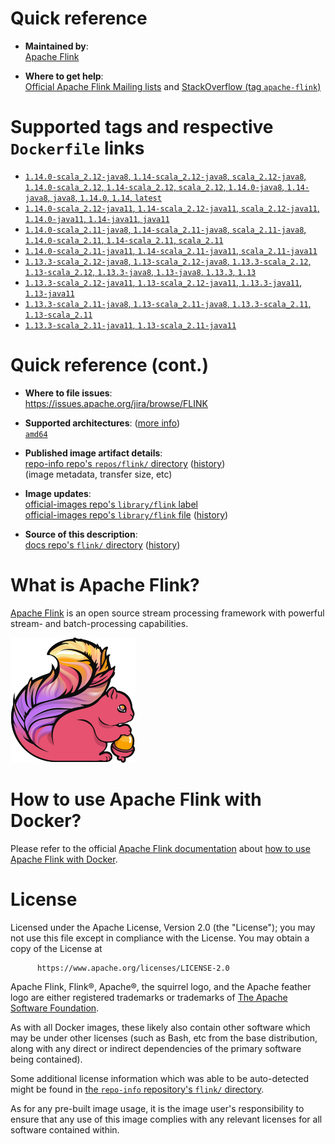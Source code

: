 <!--

********************************************************************************

WARNING:

    DO NOT EDIT "flink/README.md"

    IT IS AUTO-GENERATED

    (from the other files in "flink/" combined with a set of templates)

********************************************************************************

-->

# Quick reference

-	**Maintained by**:  
	[Apache Flink](https://flink.apache.org/community.html#people)

-	**Where to get help**:  
	[Official Apache Flink Mailing lists](https://flink.apache.org/community.html#mailing-lists) and [StackOverflow (tag `apache-flink`)](https://stackoverflow.com/questions/tagged/apache-flink)

# Supported tags and respective `Dockerfile` links

-	[`1.14.0-scala_2.12-java8`, `1.14-scala_2.12-java8`, `scala_2.12-java8`, `1.14.0-scala_2.12`, `1.14-scala_2.12`, `scala_2.12`, `1.14.0-java8`, `1.14-java8`, `java8`, `1.14.0`, `1.14`, `latest`](https://github.com/apache/flink-docker/blob/e2d7fda603c61359c625189debb22a30e8aeb84f/1.14/scala_2.12-java8-debian/Dockerfile)
-	[`1.14.0-scala_2.12-java11`, `1.14-scala_2.12-java11`, `scala_2.12-java11`, `1.14.0-java11`, `1.14-java11`, `java11`](https://github.com/apache/flink-docker/blob/e2d7fda603c61359c625189debb22a30e8aeb84f/1.14/scala_2.12-java11-debian/Dockerfile)
-	[`1.14.0-scala_2.11-java8`, `1.14-scala_2.11-java8`, `scala_2.11-java8`, `1.14.0-scala_2.11`, `1.14-scala_2.11`, `scala_2.11`](https://github.com/apache/flink-docker/blob/e2d7fda603c61359c625189debb22a30e8aeb84f/1.14/scala_2.11-java8-debian/Dockerfile)
-	[`1.14.0-scala_2.11-java11`, `1.14-scala_2.11-java11`, `scala_2.11-java11`](https://github.com/apache/flink-docker/blob/e2d7fda603c61359c625189debb22a30e8aeb84f/1.14/scala_2.11-java11-debian/Dockerfile)
-	[`1.13.3-scala_2.12-java8`, `1.13-scala_2.12-java8`, `1.13.3-scala_2.12`, `1.13-scala_2.12`, `1.13.3-java8`, `1.13-java8`, `1.13.3`, `1.13`](https://github.com/apache/flink-docker/blob/ed0c98767a67eb07e89ca15edb038f9ba37b94ff/1.13/scala_2.12-java8-debian/Dockerfile)
-	[`1.13.3-scala_2.12-java11`, `1.13-scala_2.12-java11`, `1.13.3-java11`, `1.13-java11`](https://github.com/apache/flink-docker/blob/ed0c98767a67eb07e89ca15edb038f9ba37b94ff/1.13/scala_2.12-java11-debian/Dockerfile)
-	[`1.13.3-scala_2.11-java8`, `1.13-scala_2.11-java8`, `1.13.3-scala_2.11`, `1.13-scala_2.11`](https://github.com/apache/flink-docker/blob/ed0c98767a67eb07e89ca15edb038f9ba37b94ff/1.13/scala_2.11-java8-debian/Dockerfile)
-	[`1.13.3-scala_2.11-java11`, `1.13-scala_2.11-java11`](https://github.com/apache/flink-docker/blob/ed0c98767a67eb07e89ca15edb038f9ba37b94ff/1.13/scala_2.11-java11-debian/Dockerfile)

# Quick reference (cont.)

-	**Where to file issues**:  
	https://issues.apache.org/jira/browse/FLINK

-	**Supported architectures**: ([more info](https://github.com/docker-library/official-images#architectures-other-than-amd64))  
	[`amd64`](https://hub.docker.com/r/amd64/flink/)

-	**Published image artifact details**:  
	[repo-info repo's `repos/flink/` directory](https://github.com/docker-library/repo-info/blob/master/repos/flink) ([history](https://github.com/docker-library/repo-info/commits/master/repos/flink))  
	(image metadata, transfer size, etc)

-	**Image updates**:  
	[official-images repo's `library/flink` label](https://github.com/docker-library/official-images/issues?q=label%3Alibrary%2Fflink)  
	[official-images repo's `library/flink` file](https://github.com/docker-library/official-images/blob/master/library/flink) ([history](https://github.com/docker-library/official-images/commits/master/library/flink))

-	**Source of this description**:  
	[docs repo's `flink/` directory](https://github.com/docker-library/docs/tree/master/flink) ([history](https://github.com/docker-library/docs/commits/master/flink))

# What is Apache Flink?

[Apache Flink](https://flink.apache.org/) is an open source stream processing framework with powerful stream- and batch-processing capabilities.

![logo](https://raw.githubusercontent.com/docker-library/docs/71398f44551617e3934a86b4b7a3c770ae093b59/flink/logo.png)

# How to use Apache Flink with Docker?

Please refer to the official [Apache Flink documentation](https://ci.apache.org/projects/flink/flink-docs-master/) about [how to use Apache Flink with Docker](https://ci.apache.org/projects/flink/flink-docs-master/ops/deployment/docker.html).

# License

Licensed under the Apache License, Version 2.0 (the "License"); you may not use this file except in compliance with the License. You may obtain a copy of the License at

	      https://www.apache.org/licenses/LICENSE-2.0

Apache Flink, Flink®, Apache®, the squirrel logo, and the Apache feather logo are either registered trademarks or trademarks of [The Apache Software Foundation](https://apache.org/).

As with all Docker images, these likely also contain other software which may be under other licenses (such as Bash, etc from the base distribution, along with any direct or indirect dependencies of the primary software being contained).

Some additional license information which was able to be auto-detected might be found in [the `repo-info` repository's `flink/` directory](https://github.com/docker-library/repo-info/tree/master/repos/flink).

As for any pre-built image usage, it is the image user's responsibility to ensure that any use of this image complies with any relevant licenses for all software contained within.
